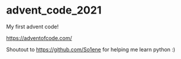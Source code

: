 # advent_code_2021
My first advent code!

https://adventofcode.com/

Shoutout to https://github.com/So1ene for helping me learn python :) 
